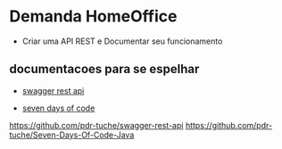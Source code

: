 # Demanda HomeOffice

- Criar uma API REST e Documentar seu funcionamento

## documentacoes para se espelhar

- [swagger rest api](https://github.com/pdr-tuche/swagger-rest-api)

- [seven days of code](https://github.com/pdr-tuche/Seven-Days-Of-Code-Java)

https://github.com/pdr-tuche/swagger-rest-api
https://github.com/pdr-tuche/Seven-Days-Of-Code-Java
